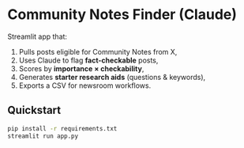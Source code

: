 # Community Notes Finder (Claude)

Streamlit app that:
1) Pulls posts eligible for Community Notes from X,
2) Uses Claude to flag **fact-checkable** posts,
3) Scores by **importance × checkability**,
4) Generates **starter research aids** (questions & keywords),
5) Exports a CSV for newsroom workflows.

## Quickstart

```bash
pip install -r requirements.txt
streamlit run app.py
